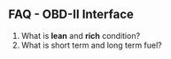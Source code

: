 ## FAQ - OBD-II Interface

1. What is **lean** and **rich** condition?
2. What is short term and long term fuel?